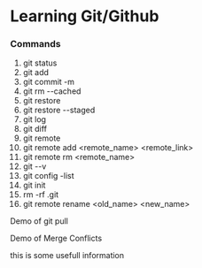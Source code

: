 # Learning Git/Github

### Commands
1. git status
2. git add 
3. git commit -m 
4. git rm --cached
5. git restore
6. git restore --staged
7. git log
8. git diff
9. git remote
10. git remote add <remote_name> <remote_link>
11. git remote rm <remote_name>
12. git --v
13. git config -list
14. git init
15. rm -rf .git
16. git remote rename <old_name> <new_name>

Demo of git pull

Demo of Merge Conflicts

this is some usefull information
